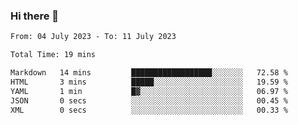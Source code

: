 ### Hi there 👋

<!--
**wangsy503/wangsy503** is a ✨ _special_ ✨ repository because its `README.md` (this file) appears on your GitHub profile.

Here are some ideas to get you started:

- 🔭 I’m currently working on ...
- 🌱 I’m currently learning ...
- 👯 I’m looking to collaborate on ...
- 🤔 I’m looking for help with ...
- 💬 Ask me about ...
- 📫 How to reach me: ...
- 😄 Pronouns: ...
- ⚡ Fun fact: ...
-->
<!--START_SECTION:waka-->

```txt
From: 04 July 2023 - To: 11 July 2023

Total Time: 19 mins

Markdown   14 mins         ██████████████████░░░░░░░   72.58 %
HTML       3 mins          █████░░░░░░░░░░░░░░░░░░░░   19.59 %
YAML       1 min           █▓░░░░░░░░░░░░░░░░░░░░░░░   06.97 %
JSON       0 secs          ░░░░░░░░░░░░░░░░░░░░░░░░░   00.45 %
XML        0 secs          ░░░░░░░░░░░░░░░░░░░░░░░░░   00.33 %
```

<!--END_SECTION:waka-->
